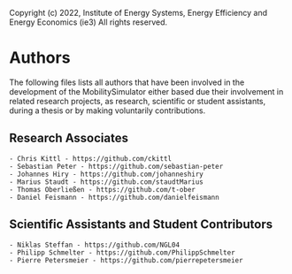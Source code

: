 Copyright (c) 2022, Institute of Energy Systems, Energy Efficiency and Energy Economics (ie3)
All rights reserved.

# Authors
The following files lists all authors that have been involved in the development of the MobilitySimulator either based due their
involvement in related research projects, as research, scientific or student assistants, during a thesis or by making voluntarily contributions.

## Research Associates
    - Chris Kittl - https://github.com/ckittl
    - Sebastian Peter - https://github.com/sebastian-peter
    - Johannes Hiry - https://github.com/johanneshiry
    - Marius Staudt - https://github.com/staudtMarius
    - Thomas Oberließen - https://github.com/t-ober
    - Daniel Feismann - https://github.com/danielfeismann

## Scientific Assistants and Student Contributors
    - Niklas Steffan - https://github.com/NGL04
    - Philipp Schmelter - https://github.com/PhilippSchmelter
    - Pierre Petersmeier - https://github.com/pierrepetersmeier
